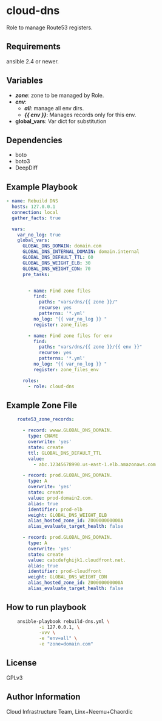 cloud-dns
=========

Role to manage Route53 registers.

Requirements
------------

ansible 2.4 or newer.

Variables
--------------

- ***zone***: zone to be managed by Role.
- ***env***:
  * ***all***: manage all env dirs.
  * ***{{ env }}***: Manages records only for this env.
- **global_vars**: Var dict for substitution

Dependencies
------------
- boto
- boto3
- DeepDiff 

Example Playbook
----------------
```yaml
- name: Rebuild DNS
  hosts: 127.0.0.1
  connection: local
  gather_facts: true

  vars:
    var_no_log: true
    global_vars:
      GLOBAL_DNS_DOMAIN: domain.com
      GLOBAL_DNS_INTERNAL_DOMAIN: domain.internal
      GLOBAL_DNS_DEFAULT_TTL: 60
      GLOBAL_DNS_WEIGHT_ELB: 30
      GLOBAL_DNS_WEIGHT_CDN: 70
      pre_tasks:


        - name: Find zone files
          find:
            paths: "vars/dns/{{ zone }}/"
            recurse: yes
            patterns: '*.yml'
          no_log: "{{ var_no_log }} "
          register: zone_files

        - name: Find zone files for env
          find:
            paths: "vars/dns/{{ zone }}/{{ env }}"
            recurse: yes
            patterns: '*.yml'
          no_log: "{{ var_no_log }} "
          register: zone_files_env

      roles:
        - role: cloud-dns
```
Example Zone File
----------------
```yaml
    route53_zone_records:

      - record: wwww.GLOBAL_DNS_DOMAIN.
        type: CNAME
        overwrite: 'yes'
        state: create
        ttl: GLOBAL_DNS_DEFAULT_TTL
        value:
          - abc.12345678990.us-east-1.elb.amazonaws.com

      - record: prod.GLOBAL_DNS_DOMAIN.
        type: A
        overwrite: 'yes'
        state: create
        value: prod-domain2.com.
        alias: true
        identifier: prod-elb
        weight: GLOBAL_DNS_WEIGHT_ELB
        alias_hosted_zone_id: Z00000000000A
        alias_evaluate_target_health: false

      - record: prod.GLOBAL_DNS_DOMAIN.
        type: A
        overwrite: 'yes'
        state: create
        value: cabcdefghijk1.cloudfront.net.
        alias: true
        identifier: prod-cloudfront
        weight: GLOBAL_DNS_WEIGHT_CDN
        alias_hosted_zone_id: Z00000000000A
        alias_evaluate_target_health: false
```
How to run playbook
----------------
```bash
    ansible-playbook rebuild-dns.yml \
            -i 127.0.0.1, \
            -vvv \
            -e "env=all" \
            -e "zone=domain.com" 

```
License
-------

GPLv3

Author Information
------------------

Cloud Infrastructure Team, Linx+Neemu+Chaordic
